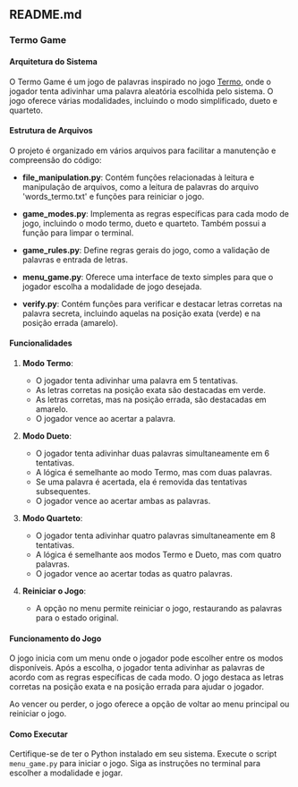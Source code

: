 ## README.md

### Termo Game

#### Arquitetura do Sistema

O Termo Game é um jogo de palavras inspirado no jogo [Termo](https://term.ooo/), onde o jogador tenta adivinhar uma palavra aleatória escolhida pelo sistema. O jogo oferece várias modalidades, incluindo o modo simplificado, dueto e quarteto.

#### Estrutura de Arquivos

O projeto é organizado em vários arquivos para facilitar a manutenção e compreensão do código:

- **file_manipulation.py**: Contém funções relacionadas à leitura e manipulação de arquivos, como a leitura de palavras do arquivo 'words_termo.txt' e funções para reiniciar o jogo.

- **game_modes.py**: Implementa as regras específicas para cada modo de jogo, incluindo o modo termo, dueto e quarteto. Também possui a função para limpar o terminal.

- **game_rules.py**: Define regras gerais do jogo, como a validação de palavras e entrada de letras.

- **menu_game.py**: Oferece uma interface de texto simples para que o jogador escolha a modalidade de jogo desejada.

- **verify.py**: Contém funções para verificar e destacar letras corretas na palavra secreta, incluindo aquelas na posição exata (verde) e na posição errada (amarelo).

#### Funcionalidades

1. **Modo Termo**:
   - O jogador tenta adivinhar uma palavra em 5 tentativas.
   - As letras corretas na posição exata são destacadas em verde.
   - As letras corretas, mas na posição errada, são destacadas em amarelo.
   - O jogador vence ao acertar a palavra.

2. **Modo Dueto**:
   - O jogador tenta adivinhar duas palavras simultaneamente em 6 tentativas.
   - A lógica é semelhante ao modo Termo, mas com duas palavras.
   - Se uma palavra é acertada, ela é removida das tentativas subsequentes.
   - O jogador vence ao acertar ambas as palavras.

3. **Modo Quarteto**:
   - O jogador tenta adivinhar quatro palavras simultaneamente em 8 tentativas.
   - A lógica é semelhante aos modos Termo e Dueto, mas com quatro palavras.
   - O jogador vence ao acertar todas as quatro palavras.

4. **Reiniciar o Jogo**:
   - A opção no menu permite reiniciar o jogo, restaurando as palavras para o estado original.

#### Funcionamento do Jogo

O jogo inicia com um menu onde o jogador pode escolher entre os modos disponíveis. Após a escolha, o jogador tenta adivinhar as palavras de acordo com as regras específicas de cada modo. O jogo destaca as letras corretas na posição exata e na posição errada para ajudar o jogador.

Ao vencer ou perder, o jogo oferece a opção de voltar ao menu principal ou reiniciar o jogo.

#### Como Executar

Certifique-se de ter o Python instalado em seu sistema. Execute o script `menu_game.py` para iniciar o jogo. Siga as instruções no terminal para escolher a modalidade e jogar.